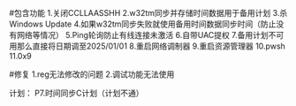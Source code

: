 #包含功能
1.关闭CCLLAASSHH
2.w32tm同步并存储时间数据用于备用计划
3.杀Windows Update
4.如果w32tm同步失败就使用备用时间数据同步时间（防止没有网络等情况）
5.Ping轮询防止有线连接未激活
6.自带UAC提权
7.备用计划不可用那么直接将日期调至2025/01/01
8.重启网络调制器
9.重启资源管理器
10.pwsh
11.0x9

#修复
1.reg无法修改的问题
2.调试功能无法使用

计划：
P7.时间同步C计划（计划不通）